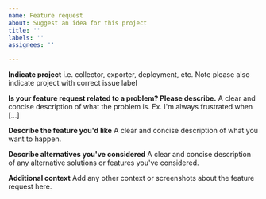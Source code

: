 ```yaml
---
name: Feature request
about: Suggest an idea for this project
title: ''
labels: ''
assignees: ''

---
```


**Indicate project**
i.e. collector, exporter, deployment, etc.
Note please also indicate project with correct issue label

**Is your feature request related to a problem? Please describe.**
A clear and concise description of what the problem is. Ex. I'm always frustrated when [...]

**Describe the feature you'd like**
A clear and concise description of what you want to happen.

**Describe alternatives you've considered**
A clear and concise description of any alternative solutions or features you've considered.

**Additional context**
Add any other context or screenshots about the feature request here.
